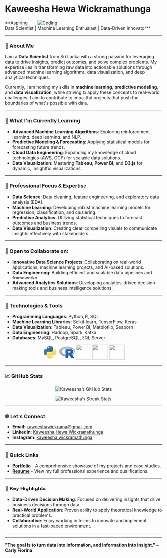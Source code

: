 # Kaweesha Hewa Wickramathunga  
<img align="right" alt="Coding" width="400" src="https://cdn.dribbble.com/users/1162077/screenshots/3848914/programmer.gif">
**Aspiring Data Scientist | Machine Learning Enthusiast | Data-Driven Innovator**



---

### 👋 About Me

I am a **Data Scientist** from Sri Lanka with a strong passion for leveraging data to drive insights, predict outcomes, and solve complex problems. My expertise lies in transforming raw data into actionable solutions through advanced machine learning algorithms, data visualization, and deep analytical techniques.

Currently, I am honing my skills in **machine learning**, **predictive modeling**, and **data visualization**, while striving to apply these concepts to real-world challenges. I aim to contribute to impactful projects that push the boundaries of what's possible with data.

---

### 🌱 What I'm Currently Learning

- **Advanced Machine Learning Algorithms**: Exploring reinforcement learning, deep learning, and NLP.
- **Predictive Modeling & Forecasting**: Applying statistical models for forecasting future trends.
- **Cloud Data Engineering**: Expanding my knowledge of cloud technologies (AWS, GCP) for scalable data solutions.
- **Data Visualization**: Mastering **Tableau**, **Power BI**, and **D3.js** for dynamic, insightful visualizations.

---

### 🔭 Professional Focus & Expertise

- **Data Science**: Data cleaning, feature engineering, and exploratory data analysis (EDA).
- **Machine Learning**: Developing robust machine learning models for regression, classification, and clustering.
- **Predictive Analytics**: Utilizing statistical techniques to forecast outcomes and business trends.
- **Data Visualization**: Creating clear, compelling visuals to communicate insights effectively with stakeholders.

---

### 💼 Open to Collaborate on:

- **Innovative Data Science Projects**: Collaborating on real-world applications, machine learning projects, and AI-based solutions.
- **Data Engineering**: Building efficient and scalable data pipelines and frameworks.
- **Advanced Analytics Solutions**: Developing analytics-driven decision-making tools and business intelligence solutions.

---

### 🔧 Technologies & Tools

- **Programming Languages**: Python, R, SQL
- **Machine Learning Libraries**: Scikit-learn, TensorFlow, Keras
- **Data Visualization**: Tableau, Power BI, Matplotlib, Seaborn
- **Data Engineering**: Hadoop, Spark, Kafka
- **Databases**: MySQL, PostgreSQL, SQL Server

<p align="center">
  <img src="https://raw.githubusercontent.com/devicons/devicon/master/icons/python/python-original.svg" width="50" height="50" />
  <img src="https://raw.githubusercontent.com/devicons/devicon/master/icons/r/r-original.svg" width="50" height="50" />
  <img src="https://www.svgrepo.com/show/303229/microsoft-sql-server-logo.svg" width="50" height="50" />
  <img src="https://cdn.worldvectorlogo.com/logos/tableau-software.svg" width="50" height="50" />
  <img src="https://cdn.worldvectorlogo.com/logos/power-bi.svg" width="50" height="50" />
</p>

---

### 📈 GitHub Stats

<p align="center">
  <img src="https://github-readme-stats.vercel.app/api?username=kaweesha0515&show_icons=true&theme=highcontrast" alt="Kaweesha's GitHub Stats" />
</p>

<p align="center">
  <img src="https://github-readme-streak-stats.herokuapp.com/?user=kaweesha0515&theme=highcontrast" alt="Kaweesha's Streak Stats" />
</p>



---

### 🌐 Let's Connect

- **Email**: [kaweeshawickrama@gmail.com](mailto:kaweeshawickrama@gmail.com)
- **LinkedIn**: [Kaweesha Hewa Wickramathunga](https://linkedin.com/in/kaweesha-wickramathunga)
- **Instagram**: [kaweesha.wickramathunga](https://instagram.com/kaweesha.wickramathunga)

---

### 🔗 Quick Links

- **[Portfolio](#)** - A comprehensive showcase of my projects and case studies.
- **[Resume](#)** - View my full professional experience and qualifications.

---

### 🚀 Key Highlights

- **Data-Driven Decision Making**: Focused on delivering insights that drive business decisions through data.
- **Real-World Application**: Proven ability to apply theoretical knowledge to practical problems.
- **Collaborative**: Enjoy working in teams to innovate and implement solutions in a fast-paced environment.

---



---

**"The goal is to turn data into information, and information into insight." – Carly Fiorina**
